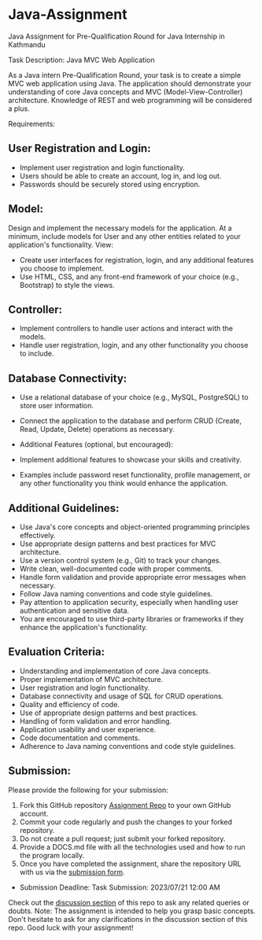 # Java-Assignment
Java Assignment for Pre-Qualification Round for Java Internship in Kathmandu

Task Description: Java MVC Web Application

As a Java intern Pre-Qualification Round, your task is to create a simple MVC web application using Java. The application should demonstrate your understanding of core Java concepts and MVC (Model-View-Controller) architecture. Knowledge of REST and web programming will be considered a plus.

Requirements:

## User Registration and Login:

- Implement user registration and login functionality.
- Users should be able to create an account, log in, and log out.
- Passwords should be securely stored using encryption.
## Model:

Design and implement the necessary models for the application.
At a minimum, include models for User and any other entities related to your application's functionality.
View:

- Create user interfaces for registration, login, and any additional features you choose to implement.
- Use HTML, CSS, and any front-end framework of your choice (e.g., Bootstrap) to style the views.
## Controller:

- Implement controllers to handle user actions and interact with the models.
- Handle user registration, login, and any other functionality you choose to include.
## Database Connectivity:

- Use a relational database of your choice (e.g., MySQL, PostgreSQL) to store user information.
- Connect the application to the database and perform CRUD (Create, Read, Update, Delete) operations as necessary.
- Additional Features (optional, but encouraged):

- Implement additional features to showcase your skills and creativity.
- Examples include password reset functionality, profile management, or any other functionality you think would enhance the application.
## Additional Guidelines:

- Use Java's core concepts and object-oriented programming principles effectively.
- Use appropriate design patterns and best practices for MVC architecture.
- Use a version control system (e.g., Git) to track your changes.
- Write clean, well-documented code with proper comments.
- Handle form validation and provide appropriate error messages when necessary.
- Follow Java naming conventions and code style guidelines.
- Pay attention to application security, especially when handling user authentication and sensitive data.
- You are encouraged to use third-party libraries or frameworks if they enhance the application's functionality.
## Evaluation Criteria:

- Understanding and implementation of core Java concepts.
- Proper implementation of MVC architecture.
- User registration and login functionality.
- Database connectivity and usage of SQL for CRUD operations.
- Quality and efficiency of code.
- Use of appropriate design patterns and best practices.
- Handling of form validation and error handling.
- Application usability and user experience.
- Code documentation and comments.
- Adherence to Java naming conventions and code style guidelines.
## Submission:

Please provide the following for your submission:

1. Fork this GitHub repository [Assignment Repo](https://github.com/internsathi/frontend-assignment) to your own GitHub account.
2. Commit your code regularly and push the changes to your forked repository.
3. Do not create a pull request; just submit your forked repository.
4. Provide a DOCS.md file with all the technologies used and how to run the program locally.
5. Once you have completed the assignment, share the repository URL with us via the [submission form](https://forms.gle/b7WpQyeZFUipoxb5A).

- Submission Deadline: Task Submission: 2023/07/21 12:00 AM

Check out the [discussion section](https://github.com/internsathi/Java-Assignment/discussions) of this repo to ask any related queries or doubts.
Note: The assignment is intended to help you grasp basic concepts. Don't hesitate to ask for any clarifications in the discussion section of this repo. Good luck with your assignment!
